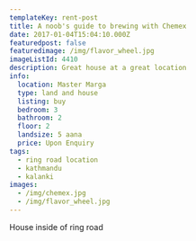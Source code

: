 ```yaml
---
templateKey: rent-post
title: A noob's guide to brewing with Chemex
date: 2017-01-04T15:04:10.000Z
featuredpost: false
featuredimage: /img/flavor_wheel.jpg
imageListId: 4410
description: Great house at a great location
info:
  location: Master Marga
  type: land and house
  listing: buy
  bedroom: 3
  bathroom: 2
  floor: 2
  landsize: 5 aana
  price: Upon Enquiry
tags:
  - ring road location
  - kathmandu
  - kalanki
images:
  - /img/chemex.jpg
  - /img/flavor_wheel.jpg
---
```


House inside of ring road

